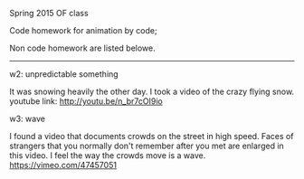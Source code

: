 
Spring 2015 OF class

Code homework for animation by code;

Non code homework are listed belowe.

***
w2: unpredictable something 

It was snowing heavily the other day. I took a video of the crazy flying snow. youtube link: http://youtu.be/n_br7cOI9io

w3: wave 

I found a video that documents crowds on the street in high speed. Faces of strangers that you normally don't remember after you met are enlarged in this video. I feel the way the crowds move is a wave.
https://vimeo.com/47457051

